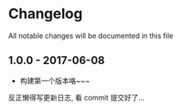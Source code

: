 # Changelog

All notable changes will be documented in this file

## 1.0.0 - 2017-06-08

- 构建第一个版本咯~~~

反正懒得写更新日志, 看 commit 提交好了...